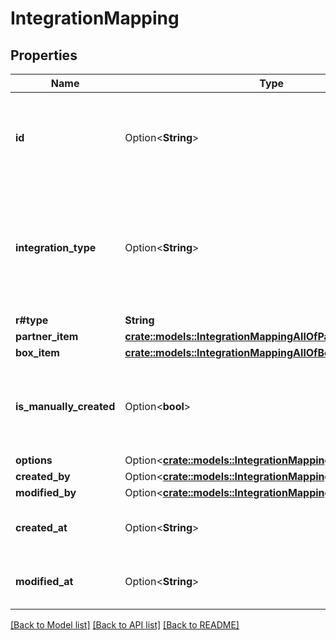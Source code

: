# IntegrationMapping

## Properties

Name | Type | Description | Notes
------------ | ------------- | ------------- | -------------
**id** | Option<**String**> | A unique identifier of a folder mapping (part of a composite key together with `integration_type`) | [optional]
**integration_type** | Option<**String**> | Identifies the Box partner app, with which the mapping is associated. Currently only supports Slack. (part of the composite key together with `id`) | [optional]
**r#type** | **String** | Mapping type | 
**partner_item** | [**crate::models::IntegrationMappingAllOfPartnerItem**](IntegrationMapping_allOf_partner_item.md) |  | 
**box_item** | [**crate::models::IntegrationMappingAllOfBoxItem**](IntegrationMapping_allOf_box_item.md) |  | 
**is_manually_created** | Option<**bool**> | Identifies whether the mapping has been manually set (as opposed to being automatically created) | [optional]
**options** | Option<[**crate::models::IntegrationMappingAllOfOptions**](IntegrationMapping_allOf_options.md)> |  | [optional]
**created_by** | Option<[**crate::models::IntegrationMappingAllOfCreatedBy**](IntegrationMapping_allOf_created_by.md)> |  | [optional]
**modified_by** | Option<[**crate::models::IntegrationMappingAllOfModifiedBy**](IntegrationMapping_allOf_modified_by.md)> |  | [optional]
**created_at** | Option<**String**> | When the integration mapping object was created | [optional]
**modified_at** | Option<**String**> | When the integration mapping object was last modified | [optional]

[[Back to Model list]](../README.md#documentation-for-models) [[Back to API list]](../README.md#documentation-for-api-endpoints) [[Back to README]](../README.md)



